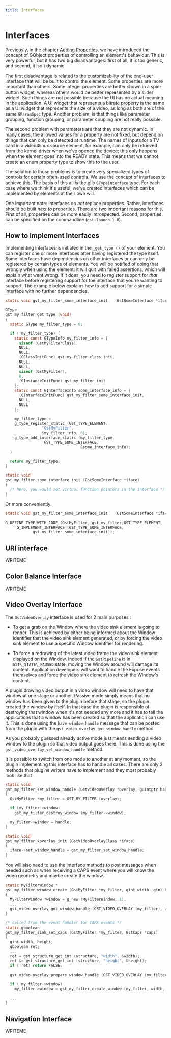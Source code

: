 ```yaml
---
title: Interfaces
...
```


# Interfaces

Previously, in the chapter [Adding Properties][plugin-properties], we have
introduced the concept of GObject properties of controlling an element's
behaviour. This is very powerful, but it has two big disadvantages: first of
all, it is too generic, and second, it isn't dynamic.

The first disadvantage is related to the customizability of the end-user
interface that will be built to control the element. Some properties are
more important than others. Some integer properties are better shown in
a spin-button widget, whereas others would be better represented by a
slider widget. Such things are not possible because the UI has no actual
meaning in the application. A UI widget that represents a bitrate
property is the same as a UI widget that represents the size of a video,
as long as both are of the same `GParamSpec` type. Another problem, is
that things like parameter grouping, function grouping, or parameter
coupling are not really possible.

The second problem with parameters are that they are not dynamic. In
many cases, the allowed values for a property are not fixed, but depend
on things that can only be detected at runtime. The names of inputs for
a TV card in a video4linux source element, for example, can only be
retrieved from the kernel driver when we've opened the device; this only
happens when the element goes into the READY state. This means that we
cannot create an enum property type to show this to the user.

The solution to those problems is to create very specialized types of
controls for certain often-used controls. We use the concept of
interfaces to achieve this. The basis of this all is the glib
`GTypeInterface` type. For each case where we think it's useful, we've
created interfaces which can be implemented by elements at their own
will.

One important note: interfaces do *not* replace properties. Rather,
interfaces should be built *next to* properties. There are two important
reasons for this. First of all, properties can be more easily
introspected. Second, properties can be specified on the commandline
(`gst-launch-1.0`).

[plugin-properties]: plugin-development/basics/args.md

## How to Implement Interfaces

Implementing interfaces is initiated in the `_get_type ()` of your
element. You can register one or more interfaces after having registered
the type itself. Some interfaces have dependencies on other interfaces
or can only be registered by certain types of elements. You will be
notified of doing that wrongly when using the element: it will quit with
failed assertions, which will explain what went wrong. If it does, you
need to register support for *that* interface before registering support
for the interface that you're wanting to support. The example below
explains how to add support for a simple interface with no further
dependencies.

``` c
static void gst_my_filter_some_interface_init   (GstSomeInterface *iface);

GType
gst_my_filter_get_type (void)
{
  static GType my_filter_type = 0;

  if (!my_filter_type) {
    static const GTypeInfo my_filter_info = {
      sizeof (GstMyFilterClass),
      NULL,
      NULL,
      (GClassInitFunc) gst_my_filter_class_init,
      NULL,
      NULL,
      sizeof (GstMyFilter),
      0,
      (GInstanceInitFunc) gst_my_filter_init
    };
    static const GInterfaceInfo some_interface_info = {
      (GInterfaceInitFunc) gst_my_filter_some_interface_init,
      NULL,
      NULL
    };

    my_filter_type =
    g_type_register_static (GST_TYPE_ELEMENT,
                "GstMyFilter",
                &my_filter_info, 0);
    g_type_add_interface_static (my_filter_type,
                 GST_TYPE_SOME_INTERFACE,
                                 &some_interface_info);
  }

  return my_filter_type;
}

static void
gst_my_filter_some_interface_init (GstSomeInterface *iface)
{
  /* here, you would set virtual function pointers in the interface */
}

```

Or more
conveniently:

``` c
static void gst_my_filter_some_interface_init   (GstSomeInterface *iface);

G_DEFINE_TYPE_WITH_CODE (GstMyFilter, gst_my_filter,GST_TYPE_ELEMENT,
     G_IMPLEMENT_INTERFACE (GST_TYPE_SOME_INTERFACE,
            gst_my_filter_some_interface_init));


```

## URI interface

WRITEME

## Color Balance Interface

WRITEME

## Video Overlay Interface

The `GstVideoOverlay` interface is used for 2 main purposes :

  - To get a grab on the Window where the video sink element is going to
    render. This is achieved by either being informed about the Window
    identifier that the video sink element generated, or by forcing the
    video sink element to use a specific Window identifier for
    rendering.

  - To force a redrawing of the latest video frame the video sink
    element displayed on the Window. Indeed if the `GstPipeline` is in
    `GST\_STATE\_PAUSED` state, moving the Window around will damage its
    content. Application developers will want to handle the Expose
    events themselves and force the video sink element to refresh the
    Window's content.

A plugin drawing video output in a video window will need to have that
window at one stage or another. Passive mode simply means that no window
has been given to the plugin before that stage, so the plugin created
the window by itself. In that case the plugin is responsible of
destroying that window when it's not needed any more and it has to tell
the applications that a window has been created so that the application
can use it. This is done using the `have-window-handle` message that can
be posted from the plugin with the `gst_video_overlay_got_window_handle`
method.

As you probably guessed already active mode just means sending a video
window to the plugin so that video output goes there. This is done using
the `gst_video_overlay_set_window_handle` method.

It is possible to switch from one mode to another at any moment, so the
plugin implementing this interface has to handle all cases. There are
only 2 methods that plugins writers have to implement and they most
probably look like that :

``` c
static void
gst_my_filter_set_window_handle (GstVideoOverlay *overlay, guintptr handle)
{
  GstMyFilter *my_filter = GST_MY_FILTER (overlay);

  if (my_filter->window)
    gst_my_filter_destroy_window (my_filter->window);

  my_filter->window = handle;
}

static void
gst_my_filter_xoverlay_init (GstVideoOverlayClass *iface)
{
  iface->set_window_handle = gst_my_filter_set_window_handle;
}

```

You will also need to use the interface methods to post messages when
needed such as when receiving a CAPS event where you will know the video
geometry and maybe create the window.

``` c
static MyFilterWindow *
gst_my_filter_window_create (GstMyFilter *my_filter, gint width, gint height)
{
  MyFilterWindow *window = g_new (MyFilterWindow, 1);
  ...
  gst_video_overlay_got_window_handle (GST_VIDEO_OVERLAY (my_filter), window->win);
}

/* called from the event handler for CAPS events */
static gboolean
gst_my_filter_sink_set_caps (GstMyFilter *my_filter, GstCaps *caps)
{
  gint width, height;
  gboolean ret;
  ...
  ret = gst_structure_get_int (structure, "width", &width);
  ret &= gst_structure_get_int (structure, "height", &height);
  if (!ret) return FALSE;

  gst_video_overlay_prepare_window_handle (GST_VIDEO_OVERLAY (my_filter));

  if (!my_filter->window)
    my_filter->window = gst_my_filter_create_window (my_filter, width, height);

  ...
}

```

## Navigation Interface

WRITEME

